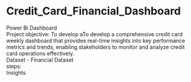 # Credit_Card_Financial_Dashboard
Power Bi Dashboard
<br>
Project objective: To develop aTo develop a comprehensive credit card weekly dashboard that provides real-time insights into key performance metrics and trends, enabling stakeholders to monitor and analyze credit card operations effectively.
<br>
Dataset - Financial Dataset
<br>
steps:
<br>
Insights



